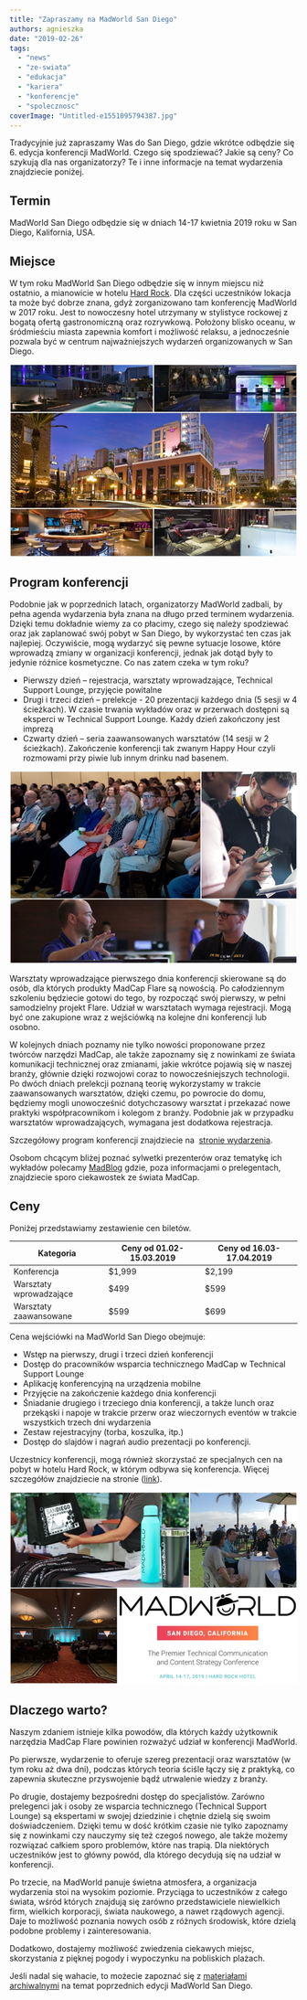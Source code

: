 ```yaml
---
title: "Zapraszamy na MadWorld San Diego"
authors: agnieszka
date: "2019-02-26"
tags:
  - "news"
  - "ze-swiata"
  - "edukacja"
  - "kariera"
  - "konferencje"
  - "spolecznosc"
coverImage: "Untitled-e1551095794387.jpg"
---
```


Tradycyjnie już zapraszamy Was do San Diego, gdzie wkrótce odbędzie się 6.
edycja konferencji MadWorld. Czego się spodziewać? Jakie są ceny? Co szykują dla
nas organizatorzy? Te i inne informacje na temat wydarzenia znajdziecie poniżej.

## Termin

MadWorld San Diego odbędzie się w dniach 14-17 kwietnia 2019 roku w San Diego,
Kalifornia, USA.

## Miejsce

W tym roku MadWorld San Diego odbędzie się w innym miejscu niż ostatnio, a
mianowicie w hotelu [Hard Rock](http://www.hardrockhotelsd.com/). Dla części
uczestników lokacja ta może być dobrze znana, gdyż zorganizowano tam konferencję
MadWorld w 2017 roku. Jest to nowoczesny hotel utrzymany w stylistyce rockowej z
bogatą ofertą gastronomiczną oraz rozrywkową. Położony blisko oceanu, w
śródmieściu miasta zapewnia komfort i możliwość relaksu, a jednocześnie pozwala
być w centrum najważniejszych wydarzeń organizowanych w San Diego.

![](images/page2.jpg)

## Program konferencji

Podobnie jak w poprzednich latach, organizatorzy MadWorld zadbali, by pełna
agenda wydarzenia była znana na długo przed terminem wydarzenia. Dzięki temu
dokładnie wiemy za co płacimy, czego się należy spodziewać oraz jak zaplanować
swój pobyt w San Diego, by wykorzystać ten czas jak najlepiej. Oczywiście, mogą
wydarzyć się pewne sytuacje losowe, które wprowadzą zmiany w organizacji
konferencji, jednak jak dotąd były to jedynie różnice kosmetyczne. Co nas zatem
czeka w tym roku?

- Pierwszy dzień – rejestracja, warsztaty wprowadzające, Technical Support
  Lounge, przyjęcie powitalne
- Drugi i trzeci dzień – prelekcje - 20 prezentacji każdego dnia (5 sesji w 4
  ścieżkach). W czasie trwania wykładów oraz w przerwach dostępni są eksperci w
  Technical Support Lounge. Każdy dzień zakończony jest imprezą
- Czwarty dzień – seria zaawansowanych warsztatów (14 sesji w 2 ścieżkach).
  Zakończenie konferencji tak zwanym Happy Hour czyli rozmowami przy piwie lub
  innym drinku nad basenem.

![](images/page1.jpg)

Warsztaty wprowadzające pierwszego dnia konferencji skierowane są do osób, dla
których produkty MadCap Flare są nowością. Po całodziennym szkoleniu będziecie
gotowi do tego, by rozpocząć swój pierwszy, w pełni samodzielny projekt Flare.
Udział w warsztatach wymaga rejestracji. Mogą być one zakupione wraz z
wejściówką na kolejne dni konferencji lub osobno.

W kolejnych dniach poznamy nie tylko nowości proponowane przez twórców narzędzi
MadCap, ale także zapoznamy się z nowinkami ze świata komunikacji technicznej
oraz zmianami, jakie wkrótce pojawią się w naszej branży, głównie dzięki
rozwojowi coraz to nowocześniejszych technologii. Po dwóch dniach prelekcji
poznaną teorię wykorzystamy w trakcie zaawansowanych warsztatów, dzięki czemu,
po powrocie do domu, będziemy mogli unowocześnić dotychczasowy warsztat i
przekazać nowe praktyki współpracownikom i kolegom z branży. Podobnie jak w
przypadku warsztatów wprowadzających, wymagana jest dodatkowa rejestracja.

Szczegółowy program konferencji znajdziecie na 
[stronie wydarzenia](https://www.madcapsoftware.com/conference/madworld-2019/schedule/#content).

Osobom chcącym bliżej poznać sylwetki prezenterów oraz tematykę ich wykładów
polecamy [MadBlog](https://www.madcapsoftware.com/blog/) gdzie, poza
informacjami o prelegentach, znajdziecie sporo ciekawostek ze świata MadCap.

## Ceny

Poniżej przedstawiamy zestawienie cen biletów.

| **Kategoria**           | Ceny od 01.02-15.03.2019 | Ceny od 16.03-17.04.2019 |
| ----------------------- | ------------------------ | ------------------------ |
| Konferencja             | $1,999                   | $2,199                   |
| Warsztaty wprowadzające | $499                     | $599                     |
| Warsztaty zaawansowane  | $599                     | $699                     |

Cena wejściówki na MadWorld San Diego obejmuje:

- Wstęp na pierwszy, drugi i trzeci dzień konferencji
- Dostęp do pracowników wsparcia technicznego MadCap w Technical Support Lounge
- Aplikację konferencyjną na urządzenia mobilne
- Przyjęcie na zakończenie każdego dnia konferencji
- Śniadanie drugiego i trzeciego dnia konferencji, a także lunch oraz przekąski
  i napoje w trakcie przerw oraz wieczornych eventów w trakcie wszystkich trzech
  dni wydarzenia
- Zestaw rejestracyjny (torba, koszulka, itp.)
- Dostęp do slajdów i nagrań audio prezentacji po konferencji.

Uczestnicy konferencji, mogą również skorzystać ze specjalnych cen na pobyt w
hotelu Hard Rock, w którym odbywa się konferencja. Więcej szczegółów znajdziecie
na stronie
([link](https://www.madcapsoftware.com/conference/madworld-2019/pricing.aspx#content)).

![](images/page3.jpg)

## Dlaczego warto?

Naszym zdaniem istnieje kilka powodów, dla których każdy użytkownik narzędzia
MadCap Flare powinien rozważyć udział w konferencji MadWorld.

Po pierwsze, wydarzenie to oferuje szereg prezentacji oraz warsztatów (w tym
roku aż dwa dni), podczas których teoria ściśle łączy się z praktyką, co
zapewnia skuteczne przyswojenie bądź utrwalenie wiedzy z branży.

Po drugie, dostajemy bezpośredni dostęp do specjalistów. Zarówno prelegenci jak
i osoby ze wsparcia technicznego (Technical Support Lounge) są ekspertami w
swojej dziedzinie i chętnie dzielą się swoim doświadczeniem. Dzięki temu w dość
krótkim czasie nie tylko zapoznamy się z nowinkami czy nauczymy się też czegoś
nowego, ale także możemy rozwiązać całkiem sporo problemów, które nas trapią.
Dla niektórych uczestników jest to główny powód, dla którego decydują się na
udział w konferencji.

Po trzecie, na MadWorld panuje świetna atmosfera, a organizacja wydarzenia stoi
na wysokim poziomie. Przyciąga to uczestników z całego świata, wśród których
znajdują się zarówno przedstawiciele niewielkich firm, wielkich korporacji,
świata naukowego, a nawet rządowych agencji. Daje to możliwość poznania nowych
osób z różnych środowisk, które dzielą podobne problemy i zainteresowania.

Dodatkowo, dostajemy możliwość zwiedzenia ciekawych miejsc, skorzystania z
pięknej pogody i wypoczynku na pobliskich plażach.

Jeśli nadal się wahacie, to możecie zapoznać się z
[materiałami archiwalnymi](https://www.madcapsoftware.com/conference/) na temat
poprzednich edycji MadWorld San Diego.
